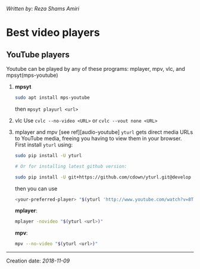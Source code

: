 _Written by: Reza Shams Amiri_
# Best video players

## YouTube players
Youtube can be played by any of these programs:
mplayer, mpv, vlc, and mpsyt(mps-youtube)
     
1. **mpsyt**
   ```bash
   sudo apt install mps-youtube
   ```
   then `mpsyt playurl <url>`

1. vlc
    Use `cvlc --no-video <URL>` or `cvlc --vout none <URL>`
1. mplayer and mpv [see ref][audio-youtube]
    `yturl` gets direct media URLs to YouTube media, freeing you having to view them in your browser.  
    First install `yturl` using:

    ``` sh
    sudo pip install -U yturl

    # Or for installing latest github version:

    sudo pip install -U git+https://github.com/cdown/yturl.git@develop
    ```
    then you can use 
    ``` sh
    <your-preferred-player> "$(yturl 'http://www.youtube.com/watch?v=8TCxE0bWQeQ')"
    ```
    **mplayer**:  
    ``` sh
    mplayer -novideo "$(yturl <url>)"
    ```
    **mpv**:  
    ``` sh
    mpv --no-video "$(yturl <url>)"
    ```

* * *
Creation date: _2018-11-09_
